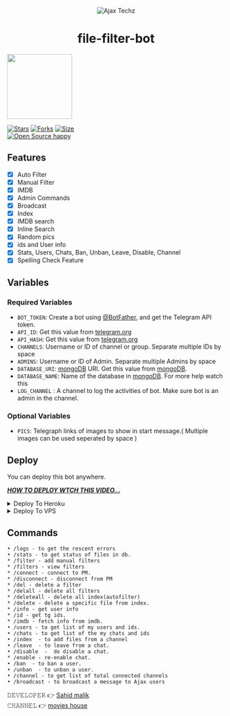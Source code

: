 <p align="center">
  <img src="https://telegra.ph/file/00bdb8145479df9436ae1.jpg" alt="Ajax Techz">
</p>
<h1 align="center">
  <b>file-filter-bot</b>
</h1>
<a href="https://youtube.com/channel/UCPaHDqWf3D3w2nxb8p3sr4A">
  <img src="https://img.shields.io/badge/𝚂𝚄𝙱𝚂𝙲𝚁𝙸𝙱𝙴-red?logo=youtube" width="150">

[![Stars](https://img.shields.io/github/stars/malik7983/file-filter-bot?style=flat-square&color=orange)](https://github.com/malik7983/file-filter-bot/stargazers)
[![Forks](https://img.shields.io/github/forks/malik7983/file-filter-bot?style=flat-square&color=blue)](https://github.com/malik7983/file-filter-bot/fork)
[![Size](https://img.shields.io/github/repo-size/malik7983/file-filter-bot?style=flat-square&color=black)](https://github.com/malik7983/file-filter-bot)   
[![Open Source happy ](https://badges.frapsoft.com/os/v2/open-source.svg?v=110)](https://github.com/malik7983/file-filter-bot)   
## Features

- [x] Auto Filter
- [x] Manual Filter
- [x] IMDB
- [x] Admin Commands
- [x] Broadcast
- [x] Index
- [x] IMDB search
- [x] Inline Search
- [x] Random pics
- [x] ids and User info 
- [x] Stats, Users, Chats, Ban, Unban, Leave, Disable, Channel
- [x] Spelling Check Feature

## Variables

### Required Variables
* `BOT_TOKEN`: Create a bot using [@BotFather](https://telegram.dog/BotFather), and get the Telegram API token.
* `API_ID`: Get this value from [telegram.org](https://my.telegram.org/apps)
* `API_HASH`: Get this value from [telegram.org](https://my.telegram.org/apps)
* `CHANNELS`: Username or ID of channel or group. Separate multiple IDs by space
* `ADMINS`: Username or ID of Admin. Separate multiple Admins by space
* `DATABASE_URI`: [mongoDB](https://www.mongodb.com) URI. Get this value from [mongoDB](https://www.mongodb.com).
* `DATABASE_NAME`: Name of the database in [mongoDB](https://www.mongodb.com). For more help watch this 
* `LOG_CHANNEL` : A channel to log the activities of bot. Make sure bot is an admin in the channel.
### Optional Variables
* `PICS`: Telegraph links of images to show in start message.( Multiple images can be used seperated by space )


## Deploy
You can deploy this bot anywhere.

<i>**[HOW TO DEPLOY WTCH THIS VIDEO...](https://youtu.be/v7Vbu3u_VrE)**</i>


<details><summary>Deploy To Heroku</summary>
<p>
<br>

<a href="https://heroku.com/deploy?template=https://github.com/khera1234/file-filter-botv5">
  <img src="https://www.herokucdn.com/deploy/button.svg" alt="Deploy">
</a>
</p>
</details>

<details><summary>Deploy To VPS</summary>
<p>
<pre>
git clone https://github.com/Aadhi000/Ajax
# Install Packages
pip3 install -r requirements.txt
Edit info.py with variables as given below then run bot
python3 bot.py
</pre>
</p>
</details>


## Commands
```
• /logs - to get the rescent errors
• /stats - to get status of files in db.
* /filter - add manual filters
* /filters - view filters
* /connect - connect to PM.
* /disconnect - disconnect from PM
* /del - delete a filter
* /delall - delete all filters
* /deleteall - delete all index(autofilter)
* /delete - delete a specific file from index.
* /info - get user info
* /id - get tg ids.
* /imdb - fetch info from imdb.
• /users - to get list of my users and ids.
• /chats - to get list of the my chats and ids 
• /index  - to add files from a channel
• /leave  - to leave from a chat.
• /disable  -  do disable a chat.
* /enable - re-enable chat.
• /ban  - to ban a user.
• /unban  - to unban a user.
• /channel - to get list of total connected channels
• /broadcast - to broadcast a message to Ajax users
```

𝙳𝙴𝚅𝙴𝙻𝙾𝙿𝙴𝚁 👉 [Sahid malik](https://t.me/sahid_malik)                                                                                                                                                                                 
𝙲𝙷𝙰𝙽𝙽𝙴𝙻 👉 [movies house](https://t.me/m_house786)
